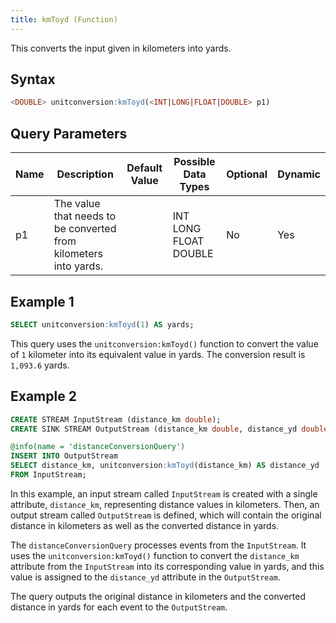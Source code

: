```yaml
---
title: kmToyd (Function)
---
```


This converts the input given in kilometers into yards.

## Syntax

```sql
<DOUBLE> unitconversion:kmToyd(<INT|LONG|FLOAT|DOUBLE> p1)
```

## Query Parameters

| Name | Description | Default Value | Possible Data Types   | Optional | Dynamic |
|------|-------------|---------------|-----------------------|----------|---------|
| p1   | The value that needs to be converted from kilometers into yards. |               | INT LONG FLOAT DOUBLE | No       | Yes     |

## Example 1

```sql
SELECT unitconversion:kmToyd(1) AS yards;
```

This query uses the `unitconversion:kmToyd()` function to convert the value of `1` kilometer into its equivalent value in yards. The conversion result is `1,093.6` yards.

## Example 2

```sql
CREATE STREAM InputStream (distance_km double);
CREATE SINK STREAM OutputStream (distance_km double, distance_yd double);

@info(name = 'distanceConversionQuery')
INSERT INTO OutputStream
SELECT distance_km, unitconversion:kmToyd(distance_km) AS distance_yd
FROM InputStream;
```

In this example, an input stream called `InputStream` is created with a single attribute, `distance_km`, representing distance values in kilometers. Then, an output stream called `OutputStream` is defined, which will contain the original distance in kilometers as well as the converted distance in yards.

The `distanceConversionQuery` processes events from the `InputStream`. It uses the `unitconversion:kmToyd()` function to convert the `distance_km` attribute from the `InputStream` into its corresponding value in yards, and this value is assigned to the `distance_yd` attribute in the `OutputStream`.

The query outputs the original distance in kilometers and the converted distance in yards for each event to the `OutputStream`.
